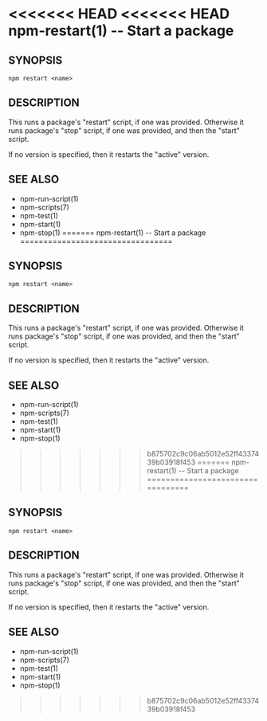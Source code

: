 <<<<<<< HEAD
<<<<<<< HEAD
npm-restart(1) -- Start a package
=================================

## SYNOPSIS

    npm restart <name>

## DESCRIPTION

This runs a package's "restart" script, if one was provided.
Otherwise it runs package's "stop" script, if one was provided, and then
the "start" script.

If no version is specified, then it restarts the "active" version.

## SEE ALSO

* npm-run-script(1)
* npm-scripts(7)
* npm-test(1)
* npm-start(1)
* npm-stop(1)
=======
npm-restart(1) -- Start a package
=================================

## SYNOPSIS

    npm restart <name>

## DESCRIPTION

This runs a package's "restart" script, if one was provided.
Otherwise it runs package's "stop" script, if one was provided, and then
the "start" script.

If no version is specified, then it restarts the "active" version.

## SEE ALSO

* npm-run-script(1)
* npm-scripts(7)
* npm-test(1)
* npm-start(1)
* npm-stop(1)
>>>>>>> b875702c9c06ab5012e52ff4337439b03918f453
=======
npm-restart(1) -- Start a package
=================================

## SYNOPSIS

    npm restart <name>

## DESCRIPTION

This runs a package's "restart" script, if one was provided.
Otherwise it runs package's "stop" script, if one was provided, and then
the "start" script.

If no version is specified, then it restarts the "active" version.

## SEE ALSO

* npm-run-script(1)
* npm-scripts(7)
* npm-test(1)
* npm-start(1)
* npm-stop(1)
>>>>>>> b875702c9c06ab5012e52ff4337439b03918f453
